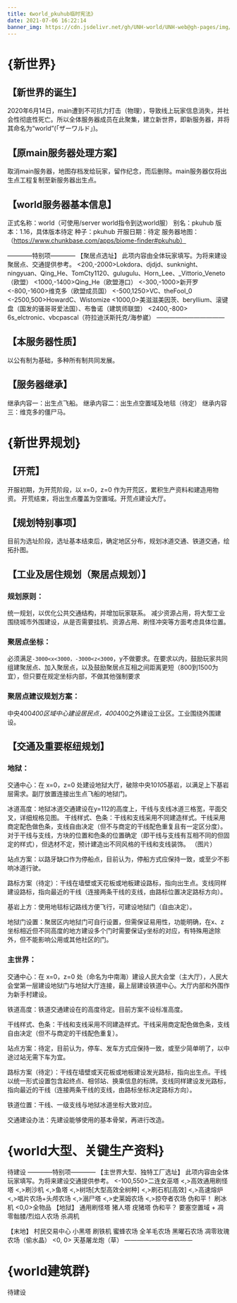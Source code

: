 ```yaml
---
title: 《world_pkuhub临时宪法》
date: 2021-07-06 16:22:14
banner_img: https://cdn.jsdelivr.net/gh/UNH-world/UNH-web@gh-pages/img/about-bg.png
---
```



# {新世界}

## 【新世界的诞生】

2020年6月14日，main遭到不可抗力打击（物理），导致线上玩家信息消失，并社会性彻底性死亡。所以全体服务器成员在此聚集，建立新世界，即新服务器，并将其命名为“world”(「ザーワルド」)。

<!--more-->

## 【原main服务器处理方案】
取消main服务器，地图存档发给玩家，留作纪念，而后删除。main服务器仅将出生点工程复制至新服务器出生点。

## 【world服务器基本信息】

正式名称：world（可使用/server world指令到达world服）
别名：pkuhub
版本：1.16，具体版本待定
种子：pkuhub
开服日期：待定
服务器地图：（https://www.chunkbase.com/apps/biome-finder#pkuhub）


————特别项————
【聚居点选址】
此项内容由全体玩家填写。为将来建设聚居点、交通提供参考。
<200,-2000>Lokdora、djdjd、sunknight、ningyuan、Qing_He、TomCty1120、gulugulu、Horn_Lee、_Vittorio_Veneto（欧盟）
<1000,-1400>Qing_He（欧盟港口）
<-300,-1000>新开罗
<-800,-1600>维克多（欧盟成员国）
<-500,1250>VC、theFool_0
<-2500,500>HowardC、Wistomize
<1000,0>美滋滋美因茨、beryllium、滚键盘（国发的骚哥哥爱法国）、布鲁诺（建筑师联盟）
<2400,-800> 6s_elctronic、vbcpascal（符拉迪沃斯托克/海参崴）
———————————

## 【本服务器性质】
以公有制为基础，多种所有制共同发展。

## 【服务器继承】
继承内容一：出生点飞船。
继承内容二：出生点空置域及地毯（待定）
继承内容三：维克多的僵尸马。
 
# {新世界规划}

## 【开荒】
开服初期，为开荒阶段，以 x=0，z=0 作为开荒区，累积生产资料和建造用物资。
开荒结束，将出生点覆盖为空置域。开荒点建设大厅。

## 【规划特别事项】
目前为选址阶段，选址基本结束后，确定地区分布，规划冰道交通、铁道交通，绘拓扑图。

## 【工业及居住规划（聚居点规划）】

### 规划原则：
统一规划，以优化公共交通结构，并增加玩家联系。
减少资源占用，将大型工业围绕城市外围建设，从是否需要挂机、资源占用、刷怪冲突等方面考虑具体位置。

### 聚居点坐标：
必须满足`-3000<x<3000，-3000<z<3000`，y不做要求。在要求以内，鼓励玩家共同组建聚居点、加入聚居点，以及鼓励聚居点互相之间距离更短（800到1500为宜），但只要在规定坐标内部，不做其他强制要求

### 聚居点建议规划方案：
中央400*400区域中心建设居民点，400*400之外建设工业区。工业围绕外围建设。

## 【交通及重要枢纽规划】

### 地狱：
交通中心：在 x=0，z=0 处建设地狱大厅，破除中央10*10*5基岩，以满足上下基岩层需求。副厅放置连接出生点飞船的地狱门。

冰道高度：地狱冰道交通建设在y=112的高度上，干线与支线冰道三格宽，平面交叉，详细规格见图。
干线样式、色条：干线和支线采用不同建造样式。干线采用商定配色做色条，支线自由决定（但不与商定的干线配色重复且有一定区分度）。对于干线与支线，方块的位置和色条的位置确定（即干线与支线有互相不同的但固定的样式），但选材不定，预计建造出不同风格的干线和支线装饰。
（图片）

站点方案：以路牙缺口作为停船点，目前认为，停船方式应保持一致，或至少不影响冰道行驶。

路标方案（待定）：干线在墙壁或天花板或地板建设路标，指向出生点。支线同样建设路标，指向最近的干线（连接两条干线的支线，由路标位置决定路标方向）。

基岩上方：使用地毯标记路线方便飞行，可建设地狱门（自由决定）。

地狱门设置：聚居区内地狱门可自行设置，但需保证易用性，功能明确，在x、z坐标相近但不同高度的地方建设多个门时需要保证y坐标的对应，有特殊用途除外，但不能影响公用或其他社区的门。
 
### 主世界：

交通中心：在 x=0，z=0 处（命名为中南海）建设人民大会堂（主大厅），人民大会堂第一层建设地狱门与地狱大厅连接，最上层建设铁道中心。大厅内部和外围作为新手村建设。

铁道高度：铁道交通建设在的高度待定。目前方案不设标准高度。

干线样式、色条：干线和支线采用不同建造样式。干线采用商定配色做色条，支线自由决定（但不与商定的干线配色重复）。

站点方案：待定，目前认为，停车、发车方式应保持一致，或至少简单明了，以中途过站无需下车为宜。

路标方案（待定）：干线在墙壁或天花板或地板建设发光路标，指向出生点。干线以统一形式设置包含起终点、相邻站、换乘信息的标牌。支线同样建设发光路标，指向最近的干线（连接两条干线的支线，由路标坐标决定路标方向）。

铁道位置：干线、一级支线与地狱冰道坐标大致对应。
 
交通建设办法：先建设能够使用的基本骨架，再进行改造。
 
# {world大型、关键生产资料}

待建设
————特别项————
【主世界大型、独特工厂选址】
此项内容由全体玩家填写。为将来建设交通提供参考。
<-100,550>二连女巫塔
<,>高效通用刷怪塔
<,>刷沙机
<,>鱼塔
<,>树场[大型高效全树种]
<,>刷石机[高效]
<,>高速熔炉
<,>唱片农场+头颅农场
<,>溺尸塔
<,>史莱姆农场
<,>掠夺者农场
伪和平！
刷冰机
<0,0>全物品
【地狱】
通用刷怪塔
猪人塔
疣猪塔
伪和平？
要塞空置域 + 凋零骷髅/烈焰人农场
杀凋机
 
【末地】
村民交易中心
小黑塔
刷铁机
蜜蜂农场
全羊毛农场
黑曜石农场
凋零玫瑰农场（偷水晶）
<0, 0> 天基屠龙炮（草）
———————————
 
# {world建筑群}
待建设